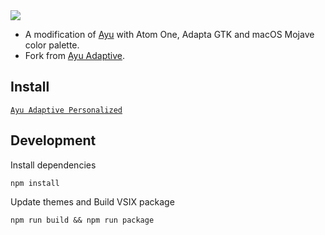 <img src="https://raw.githubusercontent.com/weilanzh/ayu-adaptive-personalized/master/assets/logo.png">

- A modification of [Ayu](https://marketplace.visualstudio.com/items?itemName=teabyii.ayu) with Atom One, Adapta GTK and macOS Mojave color palette.
- Fork from [Ayu Adaptive](https://marketplace.visualstudio.com/items?itemName=ccy.ayu-adaptive).

## Install

[`Ayu Adaptive Personalized`](https://marketplace.visualstudio.com/items?itemName=ezh.ayu-adaptive-personalized)

## Development

Install dependencies

```shell
npm install
```

Update themes and Build VSIX package

```shell
npm run build && npm run package
```
